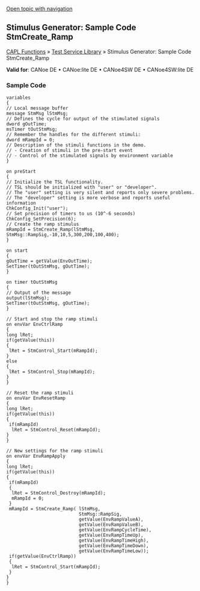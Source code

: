 [Open topic with navigation](../../../../CANoeDEFamily.htm#Topics/CAPLFunctions/Test/CAPLfunctionsTSLSampleCode.md)

## Stimulus Generator: Sample Code StmCreate_Ramp

[CAPL Functions](../CAPLfunctions.md) » [Test Service Library](CAPLfunctionsTSLStimulusOverview.md) » Stimulus Generator: Sample Code StmCreate_Ramp

**Valid for**: CANoe DE • CANoe:lite DE • CANoe4SW DE • CANoe4SW:lite DE

### Sample Code

```plaintext
variables
{
// Local message buffer
message StmMsg lStmMsg;
// Defines the cycle for output of the stimulated signals
dword gOutTime;
msTimer tOutStmMsg;
// Remember the handles for the different stimuli:
dword mRampId = 0;
// Description of the stimuli functions in the demo.
// - Creation of stimuli in the pre-start event
// - Control of the stimulated signals by environment variable
}
```

```plaintext
on preStart
{
// Initialize the TSL functionality.
// TSL should be initialized with "user" or "developer".
// The "user" setting is very silent and reports only severe problems.
// The "developer" setting is more verbose and reports useful information
ChkConfig_Init("user");
// Set precision of timers to us (10^-6 seconds)
ChkConfig_SetPrecision(6);
// Create the ramp stimulus
mRampId = StmCreate_Ramp(lStmMsg, StmMsg::RampSig,-10,10,5,300,200,100,400);
}
```

```plaintext
on start
{
gOutTime = getValue(EnvOutTime);
SetTimer(tOutStmMsg, gOutTime);
}
```

```plaintext
on timer tOutStmMsg
{
// Output of the message
output(lStmMsg);
SetTimer(tOutStmMsg, gOutTime);
}
```

```plaintext
// Start and stop the ramp stimuli
on envVar EnvCtrlRamp
{
long lRet;
if(getValue(this))
{
 lRet = StmControl_Start(mRampId);
}
else
{
 lRet = StmControl_Stop(mRampId);
}
}
```

```plaintext
// Reset the ramp stimuli
on envVar EnvResetRamp
{
long lRet;
if(getValue(this))
{
 if(mRampId)
  lRet = StmControl_Reset(mRampId);
}
}
```

```plaintext
// New settings for the ramp stimuli
on envVar EnvRampApply
{
long lRet;
if(getValue(this))
{
 if(mRampId)
 { 
  lRet = StmControl_Destroy(mRampId);
  mRampId = 0;
 }
 mRampId = StmCreate_Ramp( lStmMsg, 
                           StmMsg::RampSig,
                           getValue(EnvRampValueA),
                           getValue(EnvRampValueB),
                           getValue(EnvRampCycleTime),
                           getValue(EnvRampTimeUp),
                           getValue(EnvRampTimeHigh),
                           getValue(EnvRampTimeDown),
                           getValue(EnvRampTimeLow));
 if(getValue(EnvCtrlRamp))
 {
  lRet = StmControl_Start(mRampId);
 }
}
}
```
